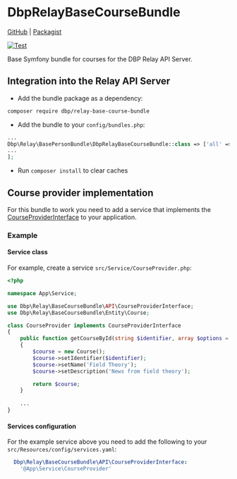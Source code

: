 # DbpRelayBaseCourseBundle

[GitHub](https://github.com/digital-blueprint/relay-base-course-bundle) |
[Packagist](https://packagist.org/packages/dbp/relay-base-course-bundle)

[![Test](https://github.com/digital-blueprint/relay-base-course-bundle/actions/workflows/test.yml/badge.svg)](https://github.com/digital-blueprint/relay-base-course-bundle/actions/workflows/test.yml)

Base Symfony bundle for courses for the DBP Relay API Server.

## Integration into the Relay API Server

* Add the bundle package as a dependency:

```bash
composer require dbp/relay-base-course-bundle
```

* Add the bundle to your `config/bundles.php`:

```php
...
Dbp\Relay\BasePersonBundle\DbpRelayBaseCourseBundle::class => ['all' => true],
...
];
```

* Run `composer install` to clear caches

## Course provider implementation

For this bundle to work you need to add a service that implements the
[CourseProviderInterface](https://github.com/digital-blueprint/relay-base-course-bundle/-/blob/main/src/API/CourseProviderInterface.php)
to your application.

### Example

#### Service class

For example, create a service `src/Service/CourseProvider.php`:

```php
<?php

namespace App\Service;

use Dbp\Relay\BaseCourseBundle\API\CourseProviderInterface;
use Dbp\Relay\BaseCourseBundle\Entity\Course;

class CourseProvider implements CourseProviderInterface
{
    public function getCourseById(string $identifier, array $options = []): ?Course
    {
        $course = new Course();
        $course->setIdentifier($identifier);
        $course->setName('Field Theory');
        $course->setDescription('News from field theory');

        return $course;
    }
    
    ...
}
```

#### Services configuration

For the example service above you need to add the following to your `src/Resources/config/services.yaml`:

```yaml
  Dbp\Relay\BaseCourseBundle\API\CourseProviderInterface:
    '@App\Service\CourseProvider'
```
